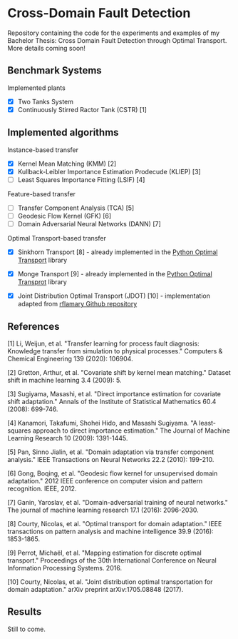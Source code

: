 # Cross-Domain Fault Detection
Repository containing the code for the experiments and examples of my Bachelor Thesis: Cross Domain Fault Detection through Optimal Transport. More details coming soon!

## Benchmark Systems

Implemented plants

* [x] Two Tanks System
* [x] Continuously Stirred Ractor Tank (CSTR) [1]

## Implemented algorithms

Instance-based transfer

* [x] Kernel Mean Matching (KMM) [2]
* [x] Kullback-Leibler Importance Estimation Prodecude (KLIEP) [3]
* [ ] Least Squares Importance Fitting (LSIF) [4]

Feature-based transfer

* [ ] Transfer Component Analysis (TCA) [5]
* [ ] Geodesic Flow Kernel (GFK) [6]
* [ ] Domain Adversarial Neural Networks (DANN) [7]

Optimal Transport-based transfer

* [x] Sinkhorn Transport [8] - already implemented in the [Python Optimal Transport](https://github.com/PythonOT/POT) library
* [x] Monge Transport [9] - already implemented in the [Python Optimal Transprot](https://github.com/PythonOT/POT) library
* [x] Joint Distribution Optimal Transport (JDOT) [10] - implementation adapted from [rflamary Github repository](https://github.com/rflamary/JDOT)


References
----------
[1] Li, Weijun, et al. "Transfer learning for process fault diagnosis: Knowledge transfer from simulation to physical processes." Computers & Chemical Engineering 139 (2020): 106904.

[2] Gretton, Arthur, et al. "Covariate shift by kernel mean matching." Dataset shift in machine learning 3.4 (2009): 5.

[3] Sugiyama, Masashi, et al. "Direct importance estimation for covariate shift adaptation." Annals of the Institute of Statistical Mathematics 60.4 (2008): 699-746.

[4] Kanamori, Takafumi, Shohei Hido, and Masashi Sugiyama. "A least-squares approach to direct importance estimation." The Journal of Machine Learning Research 10 (2009): 1391-1445.

[5] Pan, Sinno Jialin, et al. "Domain adaptation via transfer component analysis." IEEE Transactions on Neural Networks 22.2 (2010): 199-210.

[6] Gong, Boqing, et al. "Geodesic flow kernel for unsupervised domain adaptation." 2012 IEEE conference on computer vision and pattern recognition. IEEE, 2012.

[7] Ganin, Yaroslav, et al. "Domain-adversarial training of neural networks." The journal of machine learning research 17.1 (2016): 2096-2030.

[8] Courty, Nicolas, et al. "Optimal transport for domain adaptation." IEEE transactions on pattern analysis and machine intelligence 39.9 (2016): 1853-1865.

[9] Perrot, Michaël, et al. "Mapping estimation for discrete optimal transport." Proceedings of the 30th International Conference on Neural Information Processing Systems. 2016.

[10] Courty, Nicolas, et al. "Joint distribution optimal transportation for domain adaptation." arXiv preprint arXiv:1705.08848 (2017).


## Results

Still to come.